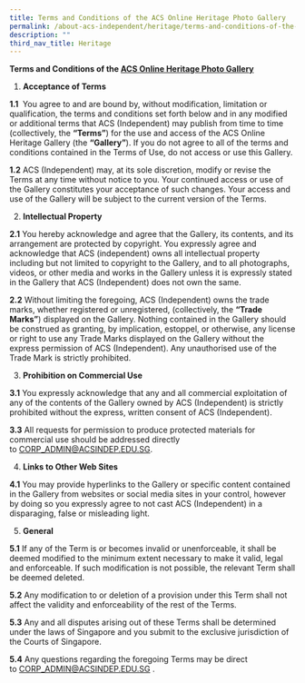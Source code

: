 ```yaml
---
title: Terms and Conditions of the ACS Online Heritage Photo Gallery
permalink: /about-acs-independent/heritage/terms-and-conditions-of-the-acs-online-heritage-photo-gallery/
description: ""
third_nav_title: Heritage
---
```

<b>Terms and Conditions of the <a href="https://acsheritage.smugmug.com/" target="_blank">ACS Online Heritage Photo Gallery</a></b>

1.  **Acceptance of Terms**

**1.1**  You agree to and are bound by, without modification, limitation or qualification, the terms and conditions set forth below and in any modified or additional terms that ACS (Independent) may publish from time to time (collectively, the **“Terms”**) for the use and access of the ACS Online Heritage Gallery (the **“Gallery”**). If you do not agree to all of the terms and conditions contained in the Terms of Use, do not access or use this Gallery.

**1.2** ACS (Independent) may, at its sole discretion, modify or revise the Terms at any time without notice to you. Your continued access or use of the Gallery constitutes your acceptance of such changes. Your access and use of the Gallery will be subject to the current version of the Terms.

2.  **Intellectual Property**

**2.1** You hereby acknowledge and agree that the Gallery, its contents, and its arrangement are protected by copyright. You expressly agree and acknowledge that ACS (independent) owns all intellectual property including but not limited to copyright to the Gallery, and to all photographs, videos, or other media and works in the Gallery unless it is expressly stated in the Gallery that ACS (Independent) does not own the same.

**2.2** Without limiting the foregoing, ACS (Independent) owns the trade marks, whether registered or unregistered, (collectively, the **“Trade Marks”**) displayed on the Gallery. Nothing contained in the Gallery should be construed as granting, by implication, estoppel, or otherwise, any license or right to use any Trade Marks displayed on the Gallery without the express permission of ACS (Independent). Any unauthorised use of the Trade Mark is strictly prohibited.

3.  **Prohibition on Commercial Use**

**3.1** You expressly acknowledge that any and all commercial exploitation of any of the contents of the Gallery owned by ACS (Independent) is strictly prohibited without the express, written consent of ACS (Independent).

**3.3** All requests for permission to produce protected materials for commercial use should be addressed directly to [CORP\_ADMIN@ACSINDEP.EDU.SG](mailto:CORP_ADMIN@ACSINDEP.EDU.SG).

4.  **Links to Other Web Sites**

**4.1** You may provide hyperlinks to the Gallery or specific content contained in the Gallery from websites or social media sites in your control, however by doing so you expressly agree to not cast ACS (Independent) in a disparaging, false or misleading light.

5.  **General**

**5.1** If any of the Term is or becomes invalid or unenforceable, it shall be deemed modified to the minimum extent necessary to make it valid, legal and enforceable. If such modification is not possible, the relevant Term shall be deemed deleted.

**5.2** Any modification to or deletion of a provision under this Term shall not affect the validity and enforceability of the rest of the Terms.

**5.3** Any and all disputes arising out of these Terms shall be determined under the laws of Singapore and you submit to the exclusive jurisdiction of the Courts of Singapore.

**5.4** Any questions regarding the foregoing Terms may be direct to [CORP\_ADMIN@ACSINDEP.EDU.SG](mailto:CORP_ADMIN@ACSINDEP.EDU.SG) .